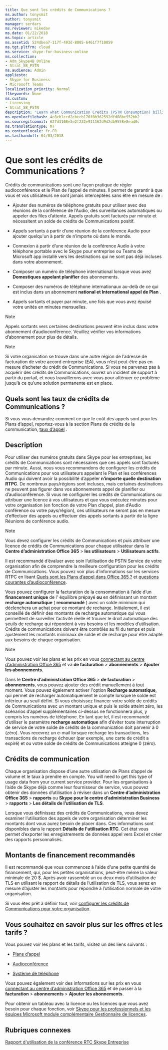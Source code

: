 ```yaml
---
title: Que sont les crédits de Communications ?
ms.author: tonysmit
author: tonysmit
manager: serdars
ms.reviewer: mikedav
ms.date: 01/22/2018
ms.topic: article
ms.assetid: 524dbea7-117f-493d-8005-6461f7f10059
ms.tgt.pltfrm: cloud
ms.service: skype-for-business-online
ms.collection:
- Adm_Skype4B_Online
- Strat_SB_PSTN
ms.audience: Admin
appliesto:
- Skype for Business
- Microsoft Teams
localization_priority: Normal
f1keywords: None
ms.custom:
- Licensing
- Strat_SB_PSTN
description: 'Learn what Communication Credits (PSTN Consumption) billing, how to find rates, and what services you get. '
ms.openlocfilehash: 4c8cb1ccd2cbccb176f0b362592dfd08bc952bb2
ms.sourcegitcommit: 627d3108e3e2f232e911162d9d2db9558e8ead0c
ms.translationtype: MT
ms.contentlocale: fr-FR
ms.lasthandoff: 04/03/2018
---
```

# <a name="what-are-communications-credits"></a>Que sont les crédits de Communications ?

Crédits de communications sont une façon pratique de régler audioconférence et le Plan de l’appel de minutes. Il permet de garantir à que vous et vos utilisateurs ne sont jamais interceptées sans être en mesure de :
  
- Ajouter des numéros de téléphone gratuits pour utiliser avec des réunions de la conférence de l’Audio, des surveillances automatiques ou appeler des files d’attente. Appels gratuits sont facturés par minute et nécessitent un solde de crédits de Communications positif.
    
- Appels sortants à partir d’une réunion de la conférence Audio pour ajouter quelqu'un à partir de n’importe où dans le monde.
    
- Connexion à partir d’une réunion de la conférence Audio à votre téléphone portable avec le Skype pour entreprise ou Teams de Microsoft app installé vers les destinations qui ne sont pas déjà incluses dans votre abonnement.
    
- Composer un numéro de téléphone international lorsque vous avez **Domestiques appelant planifier** des abonnements.
    
- Composer des numéros de téléphone internationaux au-delà de ce qui est inclus dans un abonnement **national et International appel de Plan** .
    
- Appels sortants et payer par minute, une fois que vous avez épuisé votre unités en minutes mensuelles.
    
> [!NOTE]
> Appels sortants vers certaines destinations peuvent être inclus dans votre abonnement d’audioconférence. Veuillez vérifier vos informations d’abonnement pour plus de détails. 
  
> [!NOTE]
> Si votre organisation se trouve dans une autre région de l’adresse de facturation de votre accord entreprise (EA), vous n’est peut-être pas en mesure d’acheter du crédit de Communications. Si vous ne parvenez pas à acquérir des crédits de Communications, ouvrez un incident de support à partir du portail, et nous travaillerons avec vous pour atténuer ce problème jusqu'à ce qu’une solution permanente est en place. 
  
## <a name="what-are-the-communications-credits-rates"></a>Quels sont les taux de crédits de Communications ?

Si vous vous demandez comment ce que le coût des appels sont pour les Plans d’appel, reportez-vous à la section Plans de crédits de la communication, [taux d’appel](https://products.office.com/en-us/skype-for-business/pstn-calling-plans#Rates) .
  
## <a name="what-is-it"></a>Description

Pour utiliser des numéros gratuits dans Skype pour les entreprises, les crédits de Communications sont nécessaires que ces appels sont facturés par minute. Aussi, nous vous recommandons de configurer les crédits de Communications pour vos utilisateurs appelant le Plan et les conférences Audio qui doivent avoir la possibilité d’appeler **n’importe quelle destination RTPC**. De nombreux pays/régions sont incluses, mais certaines destinations ne peuvent pas figurer dans vos abonnements appel de planifier ou d’audioconférence. Si vous ne configurer les crédits de Communications ou attribuer une licence à vos utilisateurs et que vous exécutez minutes pour votre organisation (en fonction de votre Plan d’appel, plan d’Audio conférence ou votre pays/région), ces utilisateurs ne seront pas en mesure d’effectuer des appels ou effectuer des appels sortants à partir de la ligne Réunions de conférence audio.
  
> [!NOTE]
> Vous devez configurer les crédits de Communications et puis attribuer une licence de crédits de Communications pour chaque utilisateur dans le **Centre d’administration Office 365** > **les utilisateurs** > **Utilisateurs actifs**. 
  
Il est recommandé d’évaluer avec soin l’utilisation de PSTN Service de votre organisation afin de comprendre la meilleure configuration pour les crédits de Communications. Vous pouvez voir plus d’informations sur les services RTPC en lisant [Quels sont les Plans d’appel dans Office 365 ?](../what-are-calling-plans-in-office-365/what-are-calling-plans-in-office-365.md) et [questions courantes d’audioconférence](../audio-conferencing-in-office-365/Audio-Conferencing-common-questions.md).
  
Vous pouvez configurer la facturation de la consommation à l’aide d’un **financement unique** de l' équilibre prépayé **ou** en définissant un montant **recharge automatique** ( **recommandé** ) avec un solde minimum qui déclenchera un achat pour ce montant de recharge. Initialement, il est conseillé de définir des montants de recharge automatique qui vous permettent de surveiller l’activité réelle et trouver le droit automatique des seuils de recharge qui répondent à vos besoins et les modèles d’utilisation. Crédits de communications doivent être contrôlés au fil du temps et puis ajustement les montants minimaux de solde et de recharge pour être adapté aux besoins de chaque organisation.
  
> [!NOTE]
> Vous pouvez voir les plans et les prix en vous [connectant au centre d’administration Office 365](https://portal.office.com/adminportal/home?add=sub&amp;adminportal=1#/catalog) et va **de facturation** > **abonnements** > **Ajouter les abonnements**. 
  
Dans le **Centre d’administration Office 365** > **de facturation** > **abonnements**, vous pouvez ajouter des crédit manuellement à tout moment. Vous pouvez également activer l'option **Recharge automatique**, qui permet de recharger automatiquement le compte lorsque le solde est inférieur au seuil défini. Si vous choisissez financer votre solde de crédits de Communications avec un montant unique et puis le solde atteint zéro, les scénarios d’appel supplémentaires ci-dessus ne fonctionnera plus, y compris les numéros de téléphone. En tant que tel, il est recommandé d’utiliser le paramètre **recharge automatique** afin d’éviter toute interruption de service de votre solde de crédits de la communication doit parvenir à 0 (zéro). Vous recevrez un e-mail lorsque recharge les transactions, les transactions de recharge échouer (par exemple, une carte de crédit a expiré) et ou votre solde de crédits de Communications atteigne 0 (zéro).
  
## <a name="communications-credits"></a>Crédits de communication

Chaque organisation dispose d’une autre utilisation de Plans d’appel de volume et le taux à prendre en compte. You will need to get this type of usage data from your current service provider. Pour les organisations à l’aide de Skype déjà comme leur fournisseur de service, vous pouvez obtenir des données d’utilisation à réviser dans un **Centre d’administration Office 365** > **rapports** ou **Skype pour le centre d’administration Business** > **rapports**  >  **Les détails de l’utilisation de TLS**.
  
Lorsque vous définissez des crédits de Communications, vous devez examiner l’utilisation des appels de votre organisation déterminer les montants dont vous aurez besoin de placer dans. Ces informations sont disponibles dans le rapport **Détails de l'utilisation RTC**. Cet état vous permet d’exporter les enregistrements de données appel vers Excel et créer des rapports personnalisés.
  
## <a name="recommended-funding-amounts"></a>Montants de financement recommandés

Il est recommandé que vous commencez à l’aide d’une petite quantité de financement, qui, pour les petites organisations, peut-être même la valeur minimale de 20 $. Après avoir rassemblé un ou deux mois d’utilisation de TLS en utilisant le rapport de détails de l’utilisation de TLS, vous serez en mesure d’ajuster les montants pour répondre à l’utilisation normale de votre organisation.
  
Si vous êtes prêt à définir tout, voir [configurer les crédits de Communications pour votre organisation](set-up-communications-credits-for-your-organization.md).
  
## <a name="want-to-know-about-plans-and-pricing"></a>Vous souhaitez en savoir plus sur les offres et les tarifs ?

Vous pouvez voir les plans et les tarifs, visitez un des liens suivants :
  
- [Plans d’appel](https://go.microsoft.com/fwlink/?linkid=799761)
    
- [Audioconférence](https://go.microsoft.com/fwlink/?linkid=799762)
    
- [Système de téléphone](https://go.microsoft.com/fwlink/?linkid=799763 )
    
Vous pouvez également voir des informations sur les prix en vous [connectant au centre d’administration Office 365](https://portal.office.com/adminportal/home?add=sub&amp;adminportal=1#/catalog) et de passer à la **facturation** > **abonnements** > **Ajouter les abonnements**.
  
Pour obtenir un tableau avec la licence ou les licences que vous avez besoin pour chaque fonction, voir [Skype pour les professionnels et les équipes Microsoft module complémentaire Gestionnaire de licences](skype-for-business-and-microsoft-teams-add-on-licensing.md).
  
## <a name="related-topics"></a>Rubriques connexes
[Rapport d'utilisation de la conférence RTC Skype Entreprise](../skype-for-business-online-reporting/pstn-usage-report.md)

  
 